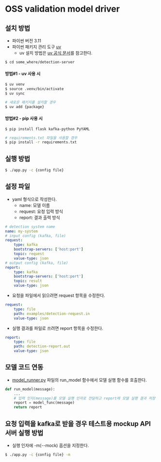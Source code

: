 # OSS validation model driver

## 설치 방법

- 파이썬 버전 3.11
- 파이썬 패키지 관리 도구 [uv](https://docs.astral.sh/uv/)
  - uv 설치 방법은 [uv 공식 문서](https://github.com/astral-sh/uv?tab=readme-ov-file#installation)를 참고한다.
```bash
$ cd some_where/detection-server
```

#### 방법#1 - uv 사용 시

```bash
$ uv venv
$ source .venv/bin/activate
$ uv sync

# 새로운 패키지를 설치할 경우
$ uv add {package}
```


#### 방법#2 - pip 사용 시

```bash
$ pip install flask kafka-python PyYAML

# requirements.txt 파일을 사용할 경우
$ pip install -r requirements.txt
```

## 실행 방법

```bash
$ ./app.py -c {config file}
```

## 설정 파일

- yaml 형식으로 작성한다.
  - name: 모델 이름
  - request: 요청 입력 방식
  - report: 결과 출력 방식
```yaml
# detection system name
name: my-system
# input config (kafka, file)
request:
    type: kafka
    bootstrap-servers: ['host:port']
    topic: request
    value-type: json
# output config (kafka, file)
report:
    type: kafka
    bootstrap-servers: ['host:port']
    topic: result
    value-type: json
```

- 요청을 파일에서 읽으려면 request 항목을 수정한다.
```yaml
request:
    type: file
    path: examples/detection-request.in
    value-type: json
```

- 실행 결과를 파일로 쓰려면 report 항목을 수정한다.
```yaml
report:
    type: file
    path: detection-report.out
    value-type: json
```

## 모델 코드 연동

- [model_runner.py](model_runner.py) 파일의 run_model 함수에서 모델 실행 함수를 호출한다.
```python
def run_model(message):
    ...
    # 입력 인자(message)를 모델 실행 인자로 전달하고 report에 모델 실행 결과 저장
    report = model_func(message)
    return report
```

## 요청 입력을 kafka로 받을 경우 테스트용 mockup API 서버 실행 방법

- 실행 인자에 -m(--mock) 옵션을 지정한다.
```bash
$ ./app.py -c {config file} -m
```

